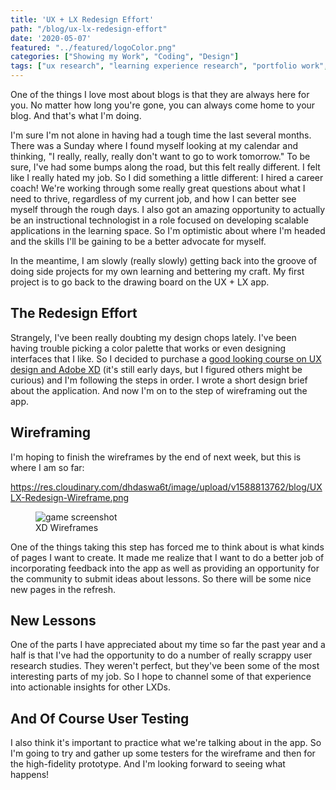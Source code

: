 ```yaml
---
title: 'UX + LX Redesign Effort'
path: "/blog/ux-lx-redesign-effort"
date: '2020-05-07'
featured: "../featured/logoColor.png"
categories: ["Showing my Work", "Coding", "Design"]
tags: ["ux research", "learning experience research", "portfolio work", "project", "app development", "xAPI"]
---
```


One of the things I love most about blogs is that they are always here for you. No matter how long you're gone, you can always come home to your blog. And that's what I'm doing.

I'm sure I'm not alone in having had a tough time the last several months. There was a Sunday where I found myself looking at my calendar and thinking, "I really, really, really don't want to go to work tomorrow." To be sure, I've had some bumps along the road, but this felt really different. I felt like I really hated my job. So I did something a little different: I hired a career coach! We're working through some really great questions about what I need to thrive, regardless of my current job, and how I can better see myself through the rough days. I also got an amazing opportunity to actually be an instructional technologist in a role focused on developing scalable applications in the learning space. So I'm optimistic about where I'm headed and the skills I'll be gaining to be a better advocate for myself. 

In the meantime, I am slowly (really slowly) getting back into the groove of doing side projects for my own learning and bettering my craft. My first project is to go back to the drawing board on the UX + LX app.

## The Redesign Effort

Strangely, I've been really doubting my design chops lately. I've been having trouble picking a color palette that works or even designing interfaces that I like. So I decided to purchase a [good looking course on UX design and Adobe XD](https://www.udemy.com/course/ui-ux-web-design-using-adobe-xd/) (it's still early days, but I figured others might be curious) and I'm following the steps in order. I wrote a short design brief about the application. And now I'm on to the step of wireframing out the app.

## Wireframing
I'm hoping to finish the wireframes by the end of next week, but this is where I am so far:

https://res.cloudinary.com/dhdaswa6t/image/upload/v1588813762/blog/UXLX-Redesign-Wireframe.png

<figure>
    <img
    sizes="(max-width: 810px) 100vw, 810px"
    srcset="https://res.cloudinary.com/dhdaswa6t/image/upload/f_auto,q_60,w_203/v1580265946/blog/UXLX-Redesign-Wireframe.png 203w,
            https://res.cloudinary.com/dhdaswa6t/image/upload/f_auto,q_60,w_405/v1580265946/blog/UXLX-Redesign-Wireframe.png 405w,
            https://res.cloudinary.com/dhdaswa6t/image/upload/f_auto,q_60,w_810/v1580265946/blog/UXLX-Redesign-Wireframe.png 810w,
            https://res.cloudinary.com/dhdaswa6t/image/upload/f_auto,q_60,w_1215/v1580265946/blog/UXLX-Redesign-Wireframe.png 1215w"
    src="https://res.cloudinary.com/dhdaswa6t/image/upload/f_auto,q_60,w_810/v1580265946/blog/UXLX-Redesign-Wireframe.png"
    alt="game screenshot" />
    <figcaption>XD Wireframes</figcaption>
</figure>

One of the things taking this step has forced me to think about is what kinds of pages I want to create. It made me realize that I want to do a better job of incorporating feedback into the app as well as providing an opportunity for the community to submit ideas about lessons. So there will be some nice new pages in the refresh.

## New Lessons
One of the parts I have appreciated about my time so far the past year and a half is that I've had the opportunity to do a number of really scrappy user research studies. They weren't perfect, but they've been some of the most interesting parts of my job. So I hope to channel some of that experience into actionable insights for other LXDs.

## And Of Course User Testing

I also think it's important to practice what we're talking about in the app. So I'm going to try and gather up some testers for the wireframe and then for the high-fidelity prototype. And I'm looking forward to seeing what happens!

